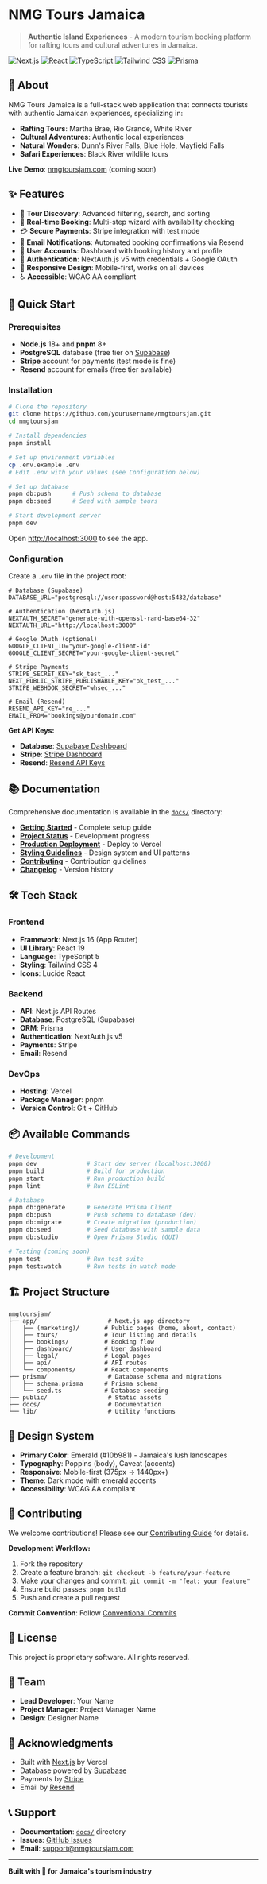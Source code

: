 # NMG Tours Jamaica

> **Authentic Island Experiences** - A modern tourism booking platform for rafting tours and cultural adventures in Jamaica.

[![Next.js](https://img.shields.io/badge/Next.js-16-black?logo=next.js)](https://nextjs.org/)
[![React](https://img.shields.io/badge/React-19-blue?logo=react)](https://react.dev/)
[![TypeScript](https://img.shields.io/badge/TypeScript-5-blue?logo=typescript)](https://www.typescriptlang.org/)
[![Tailwind CSS](https://img.shields.io/badge/Tailwind-4-38bdf8?logo=tailwindcss)](https://tailwindcss.com/)
[![Prisma](https://img.shields.io/badge/Prisma-ORM-2D3748?logo=prisma)](https://www.prisma.io/)

## 🌴 About

NMG Tours Jamaica is a full-stack web application that connects tourists with authentic Jamaican experiences, specializing in:
- **Rafting Tours**: Martha Brae, Rio Grande, White River
- **Cultural Adventures**: Authentic local experiences
- **Natural Wonders**: Dunn's River Falls, Blue Hole, Mayfield Falls
- **Safari Experiences**: Black River wildlife tours

**Live Demo**: [nmgtoursjam.com](https://www.nmgtoursjam.com) (coming soon)

## ✨ Features

- 🎯 **Tour Discovery**: Advanced filtering, search, and sorting
- 📅 **Real-time Booking**: Multi-step wizard with availability checking
- 💳 **Secure Payments**: Stripe integration with test mode
- 📧 **Email Notifications**: Automated booking confirmations via Resend
- 👤 **User Accounts**: Dashboard with booking history and profile
- 🔐 **Authentication**: NextAuth.js v5 with credentials + Google OAuth
- 📱 **Responsive Design**: Mobile-first, works on all devices
- ♿ **Accessible**: WCAG AA compliant

## 🚀 Quick Start

### Prerequisites

- **Node.js** 18+ and **pnpm** 8+
- **PostgreSQL** database (free tier on [Supabase](https://supabase.com))
- **Stripe** account for payments (test mode is fine)
- **Resend** account for emails (free tier available)

### Installation

```bash
# Clone the repository
git clone https://github.com/yourusername/nmgtoursjam.git
cd nmgtoursjam

# Install dependencies
pnpm install

# Set up environment variables
cp .env.example .env
# Edit .env with your values (see Configuration below)

# Set up database
pnpm db:push      # Push schema to database
pnpm db:seed      # Seed with sample tours

# Start development server
pnpm dev
```

Open [http://localhost:3000](http://localhost:3000) to see the app.

### Configuration

Create a `.env` file in the project root:

```env
# Database (Supabase)
DATABASE_URL="postgresql://user:password@host:5432/database"

# Authentication (NextAuth.js)
NEXTAUTH_SECRET="generate-with-openssl-rand-base64-32"
NEXTAUTH_URL="http://localhost:3000"

# Google OAuth (optional)
GOOGLE_CLIENT_ID="your-google-client-id"
GOOGLE_CLIENT_SECRET="your-google-client-secret"

# Stripe Payments
STRIPE_SECRET_KEY="sk_test_..."
NEXT_PUBLIC_STRIPE_PUBLISHABLE_KEY="pk_test_..."
STRIPE_WEBHOOK_SECRET="whsec_..."

# Email (Resend)
RESEND_API_KEY="re_..."
EMAIL_FROM="bookings@yourdomain.com"
```

**Get API Keys:**
- **Database**: [Supabase Dashboard](https://supabase.com/dashboard)
- **Stripe**: [Stripe Dashboard](https://dashboard.stripe.com/test/apikeys)
- **Resend**: [Resend API Keys](https://resend.com/api-keys)

## 📚 Documentation

Comprehensive documentation is available in the [`docs/`](./docs) directory:

- **[Getting Started](./docs/README.md)** - Complete setup guide
- **[Project Status](./docs/PROJECT-STATUS.md)** - Development progress
- **[Production Deployment](./docs/PRODUCTION-DEPLOYMENT.md)** - Deploy to Vercel
- **[Styling Guidelines](./docs/STYLING-GUIDELINES.md)** - Design system and UI patterns
- **[Contributing](./docs/CONTRIBUTING.md)** - Contribution guidelines
- **[Changelog](./docs/CHANGELOG.md)** - Version history

## 🛠️ Tech Stack

### Frontend
- **Framework**: Next.js 16 (App Router)
- **UI Library**: React 19
- **Language**: TypeScript 5
- **Styling**: Tailwind CSS 4
- **Icons**: Lucide React

### Backend
- **API**: Next.js API Routes
- **Database**: PostgreSQL (Supabase)
- **ORM**: Prisma
- **Authentication**: NextAuth.js v5
- **Payments**: Stripe
- **Email**: Resend

### DevOps
- **Hosting**: Vercel
- **Package Manager**: pnpm
- **Version Control**: Git + GitHub

## 📦 Available Commands

```bash
# Development
pnpm dev              # Start dev server (localhost:3000)
pnpm build            # Build for production
pnpm start            # Run production build
pnpm lint             # Run ESLint

# Database
pnpm db:generate      # Generate Prisma Client
pnpm db:push          # Push schema to database (dev)
pnpm db:migrate       # Create migration (production)
pnpm db:seed          # Seed database with sample data
pnpm db:studio        # Open Prisma Studio (GUI)

# Testing (coming soon)
pnpm test             # Run test suite
pnpm test:watch       # Run tests in watch mode
```

## 🏗️ Project Structure

```
nmgtoursjam/
├── app/                    # Next.js app directory
│   ├── (marketing)/       # Public pages (home, about, contact)
│   ├── tours/             # Tour listing and details
│   ├── bookings/          # Booking flow
│   ├── dashboard/         # User dashboard
│   ├── legal/             # Legal pages
│   ├── api/               # API routes
│   └── components/        # React components
├── prisma/                 # Database schema and migrations
│   ├── schema.prisma      # Prisma schema
│   └── seed.ts            # Database seeding
├── public/                 # Static assets
├── docs/                   # Documentation
└── lib/                    # Utility functions
```

## 🎨 Design System

- **Primary Color**: Emerald (#10b981) - Jamaica's lush landscapes
- **Typography**: Poppins (body), Caveat (accents)
- **Responsive**: Mobile-first (375px → 1440px+)
- **Theme**: Dark mode with emerald accents
- **Accessibility**: WCAG AA compliant

## 🤝 Contributing

We welcome contributions! Please see our [Contributing Guide](./docs/CONTRIBUTING.md) for details.

**Development Workflow:**
1. Fork the repository
2. Create a feature branch: `git checkout -b feature/your-feature`
3. Make your changes and commit: `git commit -m "feat: your feature"`
4. Ensure build passes: `pnpm build`
5. Push and create a pull request

**Commit Convention**: Follow [Conventional Commits](https://www.conventionalcommits.org/)

## 📄 License

This project is proprietary software. All rights reserved.

## 👥 Team

- **Lead Developer**: Your Name
- **Project Manager**: Project Manager Name
- **Design**: Designer Name

## 🙏 Acknowledgments

- Built with [Next.js](https://nextjs.org/) by Vercel
- Database powered by [Supabase](https://supabase.com/)
- Payments by [Stripe](https://stripe.com/)
- Email by [Resend](https://resend.com/)

## 📞 Support

- **Documentation**: [`docs/`](./docs) directory
- **Issues**: [GitHub Issues](https://github.com/yourusername/nmgtoursjam/issues)
- **Email**: support@nmgtoursjam.com

---

**Built with 💚 for Jamaica's tourism industry**
